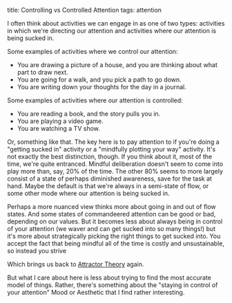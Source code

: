 title: Controlling vs Controlled Attention
tags: attention

I often think about activities we can engage in as one of two types: activities in which we're directing our attention and activities where our attention is being sucked in.

Some examples of activities where we control our attention:

* You are drawing a picture of a house, and you are thinking about what part to draw next.
* You are going for a walk, and you pick a path to go down.
* You are writing down your thoughts for the day in a journal.

Some examples of activities where our attention is controlled:

* You are reading a book, and the story pulls you in.
* You are playing a video game.
* You are watching a TV show.

Or, something like that. The key here is to pay attention to if you're doing a "getting sucked in" activity or a "mindfully plotting your way" activity. It's not exactly the best distinction, though. If you think about it, most of the time, we're quite entranced. Mindful deliberation doesn't seem to come into play more than, say, 20% of the time. The other 80% seems to more largely consist of a state of perhaps diminished awareness, save for the task at hand. Maybe the default is that we're always in a semi-state of flow, or some other mode where our attention is being sucked in.

Perhaps a more nuanced view thinks more about going in and out of flow states. And some states of commandeered attention can be good or bad, depending on our values. But it becomes less about always being in control of your attention (we waver and can get sucked into so many things!) but it's more about strategically picking the right things to get sucked into. You accept the fact that being mindful all of the time is costly and unsustainable, so instead you strive

Which brings us back to [Attractor Theory](https://mindlevelup.wordpress.com/mindlevelup-the-book/attractor-theory/) again.

But what I care about here is less about trying to find the most accurate model of things. Rather, there's something about the "staying in control of your attention" Mood or Aesthetic that I find rather interesting. 

